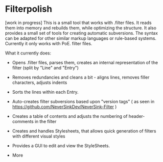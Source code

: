 # Filterpolish
[work in progress] This is a small tool that works with .filter files. It reads them into memory and rebuilds them, while optimizing the structure. It also provides a small set of tools for creating automatic subversions. The syntax can be adapted for other similar markup languages or rule-based systems. Currently it only works with PoE. filter files.

What it currently does:

- Opens .filter files, parses them, creates an internal representation of the filter (split by "Line" and "Entry")

- Removes redundancies and cleans a bit - aligns lines, removes filler characters, adjusts indents

- Sorts the lines within each Entry.

- Auto-creates filter subversions based upon "version tags" ( as seen in https://github.com/NeverSinkDev/NeverSink-Filter )

- Creates a table of contents and adjusts the numbering of header-comments in the filter

- Creates and handles Stylesheets, that allows quick generation of filters with different visual styles

- Provides a GUI to edit and view the StyleSheets.

- More

